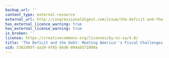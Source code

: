 ```yaml
---
backup_url: ''
content_type: external-resource
external_url: http://congressionaldigest.com/issue/the-deficit-and-the-debt/
has_external_licence_warning: true
has_external_license_warning: true
is_broken: ''
license: https://creativecommons.org/licenses/by-nc-sa/4.0/
title: 'The Deficit and the Debt: Meeting America''s Fiscal Challenges'
uid: 5362d95f-aa39-4f65-b6d6-094ab571098a
---
```

